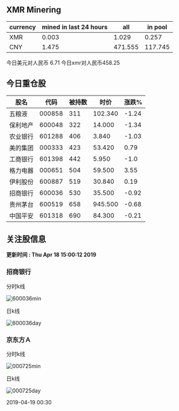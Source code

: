 ## XMR Minering

|currency|mined in last 24 hours|all|in pool|
|---|---|---|---|
|XMR|0.003|1.029|0.257|
|CNY|1.475|471.555|117.745|

今日美元对人民币 6.71	今日xmr对人民币458.25


## 今日重仓股 

|股名|代码|被持数|时价|涨跌%|
|---|---|---|---|---|
|五粮液|000858|311|102.340|-1.24|
|保利地产|600048|322|14.000|-1.34|
|农业银行|601288|406|3.840|-1.03|
|美的集团|000333|423|53.420|0.79|
|工商银行|601398|442|5.950|-1.0|
|格力电器|000651|504|59.500|3.55|
|伊利股份|600887|519|30.840|0.19|
|招商银行|600036|530|35.500|-0.92|
|贵州茅台|600519|658|945.500|-0.68|
|中国平安|601318|690|84.300|-0.21|

## 关注股信息
**更新时间 : Thu Apr 18 15:00:12 2019**
### 招商银行 
分时k线

![600036min](http://image.sinajs.cn/newchart/min/n/sh600036.gif)

日k线

![600036day](http://image.sinajs.cn/newchart/daily/n/sh600036.gif)

### 京东方Ａ 
分时k线

![000725min](http://image.sinajs.cn/newchart/min/n/sz000725.gif)

日k线

![000725day](http://image.sinajs.cn/newchart/daily/n/sz000725.gif)

2019-04-19 00:30